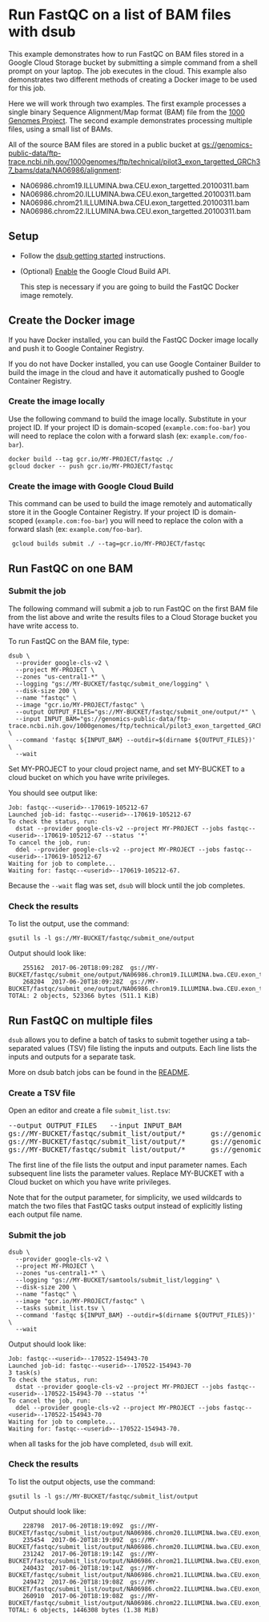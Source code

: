 # Run FastQC on a list of BAM files with dsub

This example demonstrates how to run FastQC on BAM files stored in a
Google Cloud Storage bucket by submitting a simple command from a shell prompt
on your laptop. The job executes in the cloud. This example also demonstrates
two different methods of creating a Docker image to be used for this job.

Here we will work through two examples. The first example processes a single
binary Sequence Alignment/Map format (BAM) file from the
[1000 Genomes Project](http://www.internationalgenome.org/). The second
example demonstrates processing multiple files, using a small list of BAMs.

All of the source BAM files are stored in a public bucket at
[gs://genomics-public-data/ftp-trace.ncbi.nih.gov/1000genomes/ftp/technical/pilot3_exon_targetted_GRCh37_bams/data/NA06986/alignment](https://console.cloud.google.com/storage/browser/genomics-public-data/ftp-trace.ncbi.nih.gov/1000genomes/ftp/technical/pilot3_exon_targetted_GRCh37_bams/data/NA06986/alignment/):

* NA06986.chrom19.ILLUMINA.bwa.CEU.exon_targetted.20100311.bam
* NA06986.chrom20.ILLUMINA.bwa.CEU.exon_targetted.20100311.bam
* NA06986.chrom21.ILLUMINA.bwa.CEU.exon_targetted.20100311.bam
* NA06986.chrom22.ILLUMINA.bwa.CEU.exon_targetted.20100311.bam


## Setup

* Follow the [dsub getting started](../../README.md#getting-started)
  instructions.

* (Optional) [Enable](https://console.cloud.google.com/flows/enableapi?apiid=cloudbuild.googleapis.com)
  the Google Cloud Build API.

  This step is necessary if you are going to build the FastQC Docker image
  remotely.


## Create the Docker image

If you have Docker installed, you can build the FastQC Docker image
locally and push it to Google Container Registry.

If you do not have Docker installed, you can use Google Container
Builder to build the image in the cloud and have it automatically pushed to
Google Container Registry.


### Create the image locally

Use the following command to build the image locally. Substitute in your
project ID. If your project ID is domain-scoped (`example.com:foo-bar`)
you will need to replace the colon with a forward slash
(ex: `example.com/foo-bar`).

```
docker build --tag gcr.io/MY-PROJECT/fastqc ./
gcloud docker -- push gcr.io/MY-PROJECT/fastqc
```

### Create the image with Google Cloud Build

This command can be used to build the image remotely and automatically store
it in the Google Container Registry. If your project ID is domain-scoped
(`example.com:foo-bar`) you will need to replace the colon with a forward slash
(ex: `example.com/foo-bar`).

```
 gcloud builds submit ./ --tag=gcr.io/MY-PROJECT/fastqc
```


## Run FastQC on one BAM

### Submit the job

The following command will submit a job to run FastQC on the first BAM file
from the list above and write the results files to a Cloud Storage bucket
you have write access to.

To run FastQC on the BAM file, type:

```
dsub \
  --provider google-cls-v2 \
  --project MY-PROJECT \
  --zones "us-central1-*" \
  --logging "gs://MY-BUCKET/fastqc/submit_one/logging" \
  --disk-size 200 \
  --name "fastqc" \
  --image "gcr.io/MY-PROJECT/fastqc" \
  --output OUTPUT_FILES="gs://MY-BUCKET/fastqc/submit_one/output/*" \
  --input INPUT_BAM="gs://genomics-public-data/ftp-trace.ncbi.nih.gov/1000genomes/ftp/technical/pilot3_exon_targetted_GRCh37_bams/data/NA06986/alignment/NA06986.chrom19.ILLUMINA.bwa.CEU.exon_targetted.20100311.bam" \
  --command 'fastqc ${INPUT_BAM} --outdir=$(dirname ${OUTPUT_FILES})' \
  --wait
```

Set MY-PROJECT to your cloud project name, and set MY-BUCKET to a cloud bucket
on which you have write privileges.

You should see output like:

```
Job: fastqc--<userid>--170619-105212-67
Launched job-id: fastqc--<userid>--170619-105212-67
To check the status, run:
  dstat --provider google-cls-v2 --project MY-PROJECT --jobs fastqc--<userid>--170619-105212-67 --status '*'
To cancel the job, run:
  ddel --provider google-cls-v2 --project MY-PROJECT --jobs fastqc--<userid>--170619-105212-67
Waiting for job to complete...
Waiting for: fastqc--<userid>--170619-105212-67.
```

Because the `--wait` flag was set, `dsub` will block until the job completes.

### Check the results

To list the output, use the command:

```
gsutil ls -l gs://MY-BUCKET/fastqc/submit_one/output
```

Output should look like:

```
    255162  2017-06-20T18:09:28Z  gs://MY-BUCKET/fastqc/submit_one/output/NA06986.chrom19.ILLUMINA.bwa.CEU.exon_targetted.20100311_fastqc.html
    268204  2017-06-20T18:09:28Z  gs://MY-BUCKET/fastqc/submit_one/output/NA06986.chrom19.ILLUMINA.bwa.CEU.exon_targetted.20100311_fastqc.zip
TOTAL: 2 objects, 523366 bytes (511.1 KiB)
```

## Run FastQC on multiple files

`dsub` allows you to define a batch of tasks to submit together using a
tab-separated values (TSV) file listing the inputs and outputs.
Each line lists the inputs and outputs for a separate task.

More on dsub batch jobs can be found in the
[README](../../README#submitting-a-batch-job).

### Create a TSV file

Open an editor and create a file `submit_list.tsv`:

<pre>
--output OUTPUT_FILES&#9;--input INPUT_BAM
gs://MY-BUCKET/fastqc/submit_list/output/*&#9;gs://genomics-public-data/ftp-trace.ncbi.nih.gov/1000genomes/ftp/technical/pilot3_exon_targetted_GRCh37_bams/data/NA06986/alignment/NA06986.chrom20.ILLUMINA.bwa.CEU.exon_targetted.20100311.bam
gs://MY-BUCKET/fastqc/submit_list/output/*&#9;gs://genomics-public-data/ftp-trace.ncbi.nih.gov/1000genomes/ftp/technical/pilot3_exon_targetted_GRCh37_bams/data/NA06986/alignment/NA06986.chrom21.ILLUMINA.bwa.CEU.exon_targetted.20100311.bam
gs://MY-BUCKET/fastqc/submit_list/output/*&#9;gs://genomics-public-data/ftp-trace.ncbi.nih.gov/1000genomes/ftp/technical/pilot3_exon_targetted_GRCh37_bams/data/NA06986/alignment/NA06986.chrom22.ILLUMINA.bwa.CEU.exon_targetted.20100311.bam
</pre>

The first line of the file lists the output and input parameter names.
Each subsequent line lists the parameter values.
Replace MY-BUCKET with a Cloud bucket on which you have write privileges.

Note that for the output parameter, for simplicity, we used wildcards to match
the two files that FastQC tasks output instead of explicitly listing each
output file name.

### Submit the job

```
dsub \
  --provider google-cls-v2 \
  --project MY-PROJECT \
  --zones "us-central1-*" \
  --logging "gs://MY-BUCKET/samtools/submit_list/logging" \
  --disk-size 200 \
  --name "fastqc" \
  --image "gcr.io/MY-PROJECT/fastqc" \
  --tasks submit_list.tsv \
  --command 'fastqc ${INPUT_BAM} --outdir=$(dirname ${OUTPUT_FILES})' \
  --wait
```

Output should look like:

```
Job: fastqc--<userid>--170522-154943-70
Launched job-id: fastqc--<userid>--170522-154943-70
3 task(s)
To check the status, run:
  dstat --provider google-cls-v2 --project MY-PROJECT --jobs fastqc--<userid>--170522-154943-70 --status '*'
To cancel the job, run:
  ddel --provider google-cls-v2 --project MY-PROJECT --jobs fastqc--<userid>--170522-154943-70
Waiting for job to complete...
Waiting for: fastqc--<userid>--170522-154943-70.
```

when all tasks for the job have completed, `dsub` will exit.

### Check the results

To list the output objects, use the command:

```
gsutil ls -l gs://MY-BUCKET/fastqc/submit_list/output
```

Output should look like:

```
    228798  2017-06-20T18:19:09Z  gs://MY-BUCKET/fastqc/submit_list/output/NA06986.chrom20.ILLUMINA.bwa.CEU.exon_targetted.20100311_fastqc.html
    235454  2017-06-20T18:19:09Z  gs://MY-BUCKET/fastqc/submit_list/output/NA06986.chrom20.ILLUMINA.bwa.CEU.exon_targetted.20100311_fastqc.zip
    231242  2017-06-20T18:19:14Z  gs://MY-BUCKET/fastqc/submit_list/output/NA06986.chrom21.ILLUMINA.bwa.CEU.exon_targetted.20100311_fastqc.html
    240432  2017-06-20T18:19:14Z  gs://MY-BUCKET/fastqc/submit_list/output/NA06986.chrom21.ILLUMINA.bwa.CEU.exon_targetted.20100311_fastqc.zip
    249472  2017-06-20T18:19:08Z  gs://MY-BUCKET/fastqc/submit_list/output/NA06986.chrom22.ILLUMINA.bwa.CEU.exon_targetted.20100311_fastqc.html
    260910  2017-06-20T18:19:08Z  gs://MY-BUCKET/fastqc/submit_list/output/NA06986.chrom22.ILLUMINA.bwa.CEU.exon_targetted.20100311_fastqc.zip
TOTAL: 6 objects, 1446308 bytes (1.38 MiB)
```

